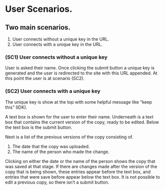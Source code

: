 # User Scenarios.

## Two main scenarios.

1. User connects without a unique key in the URL.
2. User connects with a unique key in the URL.

### (SC1) User connects without a unique key

User is asked their name.
Once clicking the submit button a unique key is generated and the user is redirected to the site with this URL appended. At this point the user is at scenario (SC2).

### (SC2) User connects with a unique key

The unique key is show at the top with some helpful message like “keep this” (IDK).

A text box is shown for the user to enter their name. Underneath is a text box that contains the current version of the copy, ready to be edited. Below the text box is the submit button.

Next is a list of the previous versions of the copy consisting of.
1. The date that the copy was uploaded.
2. The name of the person who made the change.

Clicking on either the date or the name of the person shows the copy that was saved at that stage.
If there are changes made after the version of the copy that is being shown, these entries appear before the text box, and entries that were save before appear below the text box.
It is not possible to edit a previous copy, so there isn’t a submit button.